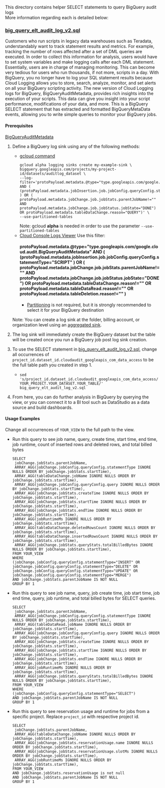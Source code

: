 This directory contains helper SELECT statements to query BigQuery audit logs \
More information regarding each is detailed below:


### [big_query_elt_audit_log_v2.sql](/views/audit/big_query_elt_audit_log_v2.sql)

Customers who run scripts in legacy data warehouses such as Teradata, understandably want to track statement results and metrics. For example, tracking the number of rows affected after a set of DML queries are executed. In order to collect this information for analysis, users would have to set system variables and make logging calls after each DML statement. Essentially, users are in charge of managing monitoring. This can become very tedious for users who run thousands, if not more, scripts in a day.  With BigQuery, you no longer have to log your SQL statement results because Cloud Logging allows you to store, search, analyze, monitor, and set alerts on all your BigQuery scripting activity. The new version of Cloud Logging logs for BigQuery, BigQueryAuditMetadata, provides rich insights into the execution of your scripts. This data can give you insight into your script performance, modifications of your data, and more. This is a BigQuery SELECT statement that has extracted and formatted BigQueryMetaData events, allowing you to write simple queries to monitor your BigQuery jobs.

#### Prerequisites

[BigQueryAuditMetadata](https://cloud.google.com/bigquery/docs/reference/auditlogs/rest/Shared.Types/BigQueryAuditMetadata)

1.  Define a BigQuery log sink using any of the following methods:
    *   [gcloud command](https://cloud.google.com/bigquery/docs/reference/auditlogs#defining_a_bigquery_log_sink_using_gcloud)
        ```
        gcloud alpha logging sinks create my-example-sink \ 
        bigquery.googleapis.com/projects/my-project-id/datasets/auditlog_dataset \
        --log-filter='protoPayload.metadata.@type="type.googleapis.com/google.cloud.audit.BigQueryAuditMetadata" AND ( (protoPayload.metadata.jobInsertion.job.jobConfig.queryConfig.statementType="SCRIPT" ) OR ( protoPayload.metadata.jobChange.job.jobStats.parentJobName!="" AND protoPayload.metadata.jobChange.job.jobStatus.jobState="DONE") OR protoPayload.metadata.tableDataChange.reason="QUERY")' \ 
        --use-partitioned-tables
        ``` 
        Note: gcloud **alpha** is needed in order to use the parameter `--use-partitioned-tables` 
    *   [Cloud Console Logs Viewer](https://cloud.google.com/logging/docs/export/configure_export_v2#dest-create)
        Use this filter:
        #### protoPayload.metadata.@type="type.googleapis.com/google.cloud.audit.BigQueryAuditMetadata" AND ( (protoPayload.metadata.jobInsertion.job.jobConfig.queryConfig.statementType="SCRIPT" ) OR ( protoPayload.metadata.jobChange.job.jobStats.parentJobName!="" AND protoPayload.metadata.jobChange.job.jobStatus.jobState="DONE") OR protoPayload.metadata.tableDataChange.reason!="" OR protoPayload.metadata.tableDataRead.reason!=""  OR protoPayload.metadata.tableDeletion.reason!="" )
        *   [Partitioning](https://cloud.google.com/logging/docs/export/bigquery#partition-tables)
            is not required, but it is strongly recommended to select it for your BigQuery destination
            
    Note: You can create a log sink at the folder, billing account, or organization level using an 
    [aggregated sink](https://cloud.google.com/logging/docs/export/aggregated_sinks#creating_an_aggregated_sink).
1.  The log sink will immediately create the BigQuery dataset but the table will
    be created once you run a BigQuery job post log sink creation.
1.  To use the SELECT statement in
    [big_query_elt_audit_log_v2.sql](/views/audit/big_query_elt_audit_log_v2.sql), change
    all occurrences of
    `project_id.dataset_id.cloudaudit_googleapis_com_data_access` to be the full
    table path you created in step 1.
    *   `sed
        's/project_id.dataset_id.cloudaudit_googleapis_com_data_access/YOUR_PROJECT.YOUR_DATASET.YOUR_TABLE/'
        big_query_elt_audit_log_v2.sql`
1.  From here, you can do further analysis in BigQuery by querying the view, or
    you can connect it to a BI tool such as DataStudio as a data source and
    build dashboards.
    
#### Usage Examples
Change all occurrences of `YOUR_VIEW` to the full path to the view. 

* Run this query to see job name, query, create time, start time, end time, job runtime, count of inserted rows and deleted rows, and total billed bytes
  
  
  ```  
  SELECT
   jobChange.jobStats.parentJobName,
   ARRAY_AGG(jobChange.jobConfig.queryConfig.statementType IGNORE NULLS ORDER BY jobChange.jobStats.startTime),
   ARRAY_AGG(tableDataChange.jobName IGNORE NULLS ORDER BY jobChange.jobStats.startTime),
   ARRAY_AGG(jobChange.jobConfig.queryConfig.query IGNORE NULLS ORDER BY jobChange.jobStats.startTime),
   ARRAY_AGG(jobChange.jobStats.createTime IGNORE NULLS ORDER BY jobChange.jobStats.startTime),
   ARRAY_AGG(jobChange.jobStats.startTime IGNORE NULLS ORDER BY jobChange.jobStats.startTime),
   ARRAY_AGG(jobChange.jobStats.endTime IGNORE NULLS ORDER BY jobChange.jobStats.startTime),
   ARRAY_AGG(jobRuntimeMs IGNORE NULLS ORDER BY jobChange.jobStats.startTime),
   ARRAY_AGG(tableDataChange.deletedRowsCount IGNORE NULLS ORDER BY jobChange.jobStats.startTime),
   ARRAY_AGG(tableDataChange.insertedRowsCount IGNORE NULLS ORDER BY jobChange.jobStats.startTime),
   ARRAY_AGG(jobChange.jobStats.queryStats.totalBilledBytes IGNORE NULLS ORDER BY jobChange.jobStats.startTime),
  FROM YOUR_VIEW
  WHERE
  (jobChange.jobConfig.queryConfig.statementType="INSERT" OR
  jobChange.jobConfig.queryConfig.statementType="DELETE" OR
  jobChange.jobConfig.queryConfig.statementType="UPDATE" OR
  jobChange.jobConfig.queryConfig.statementType="MERGE")
  AND jobChange.jobStats.parentJobName IS NOT NULL
  GROUP BY 1

  ``` 
* Run this query to see job name, query, job create time, job start time, job end time, query, job runtime, and total billed bytes for SELECT queries. 
  
  ```
  SELECT
   jobChange.jobStats.parentJobName,
   ARRAY_AGG(jobChange.jobConfig.queryConfig.statementType IGNORE NULLS ORDER BY jobChange.jobStats.startTime),
   ARRAY_AGG(tableDataRead.jobName IGNORE NULLS ORDER BY jobChange.jobStats.startTime),
   ARRAY_AGG(jobChange.jobConfig.queryConfig.query IGNORE NULLS ORDER BY jobChange.jobStats.startTime),
   ARRAY_AGG(jobChange.jobStats.createTime IGNORE NULLS ORDER BY jobChange.jobStats.startTime),
   ARRAY_AGG(jobChange.jobStats.startTime IGNORE NULLS ORDER BY jobChange.jobStats.startTime),
   ARRAY_AGG(jobChange.jobStats.endTime IGNORE NULLS ORDER BY jobChange.jobStats.startTime),
   ARRAY_AGG(jobRuntimeMs IGNORE NULLS ORDER BY jobChange.jobStats.startTime),
   ARRAY_AGG(jobChange.jobStats.queryStats.totalBilledBytes IGNORE NULLS ORDER BY jobChange.jobStats.startTime),
  FROM YOUR_VIEW
  WHERE
  (jobChange.jobConfig.queryConfig.statementType="SELECT")
  AND jobChange.jobStats.parentJobName IS NOT NULL
  GROUP BY 1

  ```
* Run this query to see reservation usage and runtime for jobs from a specific project. Replace ```project_id``` with respective project id.
  
  ```
  SELECT 
   jobChange.jobStats.parentJobName,
   ARRAY_AGG(tableDataChange.jobName IGNORE NULLS ORDER BY jobChange.jobStats.startTime),
   ARRAY_AGG(jobChange.jobStats.reservationUsage.name IGNORE NULLS ORDER BY jobChange.jobStats.startTime),
   ARRAY_AGG(jobChange.jobStats.reservationUsage.slotMs IGNORE NULLS ORDER BY jobChange.jobStats.startTime),
   ARRAY_AGG(jobRuntimeMs IGNORE NULLS ORDER BY jobChange.jobStats.startTime),
  FROM YOUR_VIEW
  AND jobChange.jobStats.reservationUsage is not null
  AND jobChange.jobStats.parentJobName IS NOT NULL
  GROUP BY 1
  
  ```
  
